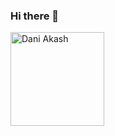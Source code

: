### Hi there 👋

<img align="left" width="150" height="150" alt="Dani Akash" src="https://raw.githubusercontent.com/Manvityagi/ManviTyagi/master/assets/avatar.png"/>

<!--
**Manvityagi/ManviTyagi** is a ✨ _special_ ✨ repository because its `README.md` (this file) appears on your GitHub profile.

Here are some ideas to get you started:

- 🔭 I’m currently working on ...
- 🌱 I’m currently learning ...
- 👯 I’m looking to collaborate on ...
- 🤔 I’m looking for help with ...
- 💬 Ask me about ...
- 📫 How to reach me: ...
- 😄 Pronouns: ...
- ⚡ Fun fact: ...
-->
